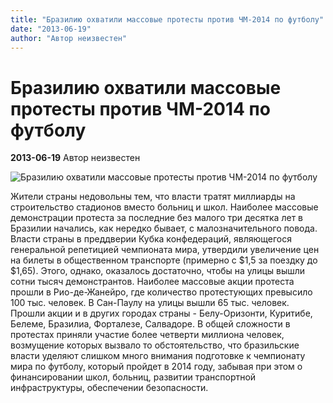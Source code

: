 ```yaml
---
title: "Бразилию охватили массовые протесты против ЧМ-2014 по футболу"
date: "2013-06-19"
author: "Автор неизвестен"
---
```


# Бразилию охватили массовые протесты против ЧМ-2014 по футболу

**2013-06-19** Автор неизвестен

![Бразилию охватили массовые протесты против ЧМ-2014 по футболу](http://news.liga.net/upload/resize_cache/iblock/e68/380_230_2/e68630fccb8a93938979ee81ed730a1b.jpg)

Жители страны недовольны тем, что власти тратят миллиарды на строительство стадионов вместо больниц и школ. Наиболее массовые демонстрации протеста за последние без малого три десятка лет в Бразилии начались, как нередко бывает, с малозначительного повода. Власти страны в преддверии Кубка конфедераций, являющегося генеральной репетицией чемпионата мира, утвердили увеличение цен на билеты в общественном транспорте (примерно с $1,5 за поездку до $1,65). Этого, однако, оказалось достаточно, чтобы на улицы вышли сотни тысяч демонстрантов. Наиболее массовые акции протеста прошли в Рио-де-Жанейро, где количество протестующих превысило 100 тыс. человек. В Сан-Паулу на улицы вышли 65 тыс. человек. Прошли акции и в других городах страны - Белу-Оризонти, Куритибе, Белеме, Бразилиа, Форталезе, Салвадоре. В общей сложности в протестах приняли участие более четверти миллиона человек, возмущение которых вызвало то обстоятельство, что бразильские власти уделяют слишком много внимания подготовке к чемпионату мира по футболу, который пройдет в 2014 году, забывая при этом о финансировании школ, больниц, развитии транспортной инфраструктуры, обеспечении безопасности.